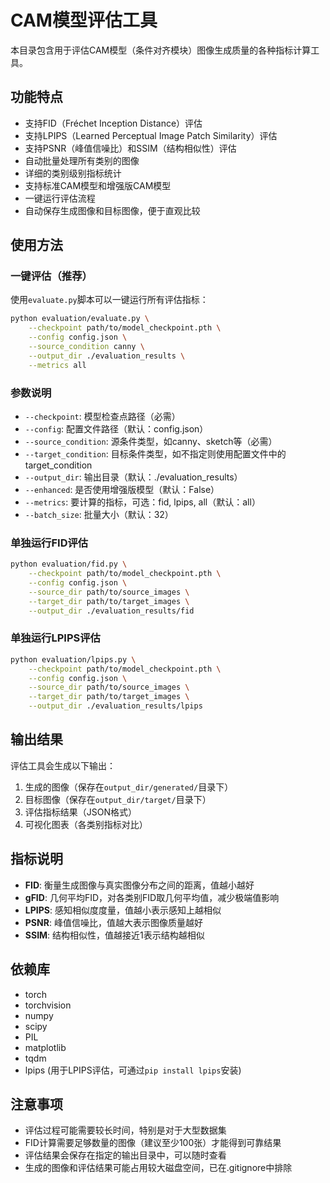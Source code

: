 # CAM模型评估工具

本目录包含用于评估CAM模型（条件对齐模块）图像生成质量的各种指标计算工具。

## 功能特点

- 支持FID（Fréchet Inception Distance）评估
- 支持LPIPS（Learned Perceptual Image Patch Similarity）评估
- 支持PSNR（峰值信噪比）和SSIM（结构相似性）评估
- 自动批量处理所有类别的图像
- 详细的类别级别指标统计
- 支持标准CAM模型和增强版CAM模型
- 一键运行评估流程
- 自动保存生成图像和目标图像，便于直观比较

## 使用方法

### 一键评估（推荐）

使用`evaluate.py`脚本可以一键运行所有评估指标：

```bash
python evaluation/evaluate.py \
    --checkpoint path/to/model_checkpoint.pth \
    --config config.json \
    --source_condition canny \
    --output_dir ./evaluation_results \
    --metrics all
```

### 参数说明

- `--checkpoint`: 模型检查点路径（必需）
- `--config`: 配置文件路径（默认：config.json）
- `--source_condition`: 源条件类型，如canny、sketch等（必需）
- `--target_condition`: 目标条件类型，如不指定则使用配置文件中的target_condition
- `--output_dir`: 输出目录（默认：./evaluation_results）
- `--enhanced`: 是否使用增强版模型（默认：False）
- `--metrics`: 要计算的指标，可选：fid, lpips, all（默认：all）
- `--batch_size`: 批量大小（默认：32）

### 单独运行FID评估

```bash
python evaluation/fid.py \
    --checkpoint path/to/model_checkpoint.pth \
    --config config.json \
    --source_dir path/to/source_images \
    --target_dir path/to/target_images \
    --output_dir ./evaluation_results/fid
```

### 单独运行LPIPS评估

```bash
python evaluation/lpips.py \
    --checkpoint path/to/model_checkpoint.pth \
    --config config.json \
    --source_dir path/to/source_images \
    --target_dir path/to/target_images \
    --output_dir ./evaluation_results/lpips
```

## 输出结果

评估工具会生成以下输出：

1. 生成的图像（保存在`output_dir/generated/`目录下）
2. 目标图像（保存在`output_dir/target/`目录下）
3. 评估指标结果（JSON格式）
4. 可视化图表（各类别指标对比）

## 指标说明

- **FID**: 衡量生成图像与真实图像分布之间的距离，值越小越好
- **gFID**: 几何平均FID，对各类别FID取几何平均值，减少极端值影响
- **LPIPS**: 感知相似度度量，值越小表示感知上越相似
- **PSNR**: 峰值信噪比，值越大表示图像质量越好
- **SSIM**: 结构相似性，值越接近1表示结构越相似

## 依赖库

- torch
- torchvision
- numpy
- scipy
- PIL
- matplotlib
- tqdm
- lpips (用于LPIPS评估，可通过`pip install lpips`安装)

## 注意事项

- 评估过程可能需要较长时间，特别是对于大型数据集
- FID计算需要足够数量的图像（建议至少100张）才能得到可靠结果
- 评估结果会保存在指定的输出目录中，可以随时查看
- 生成的图像和评估结果可能占用较大磁盘空间，已在.gitignore中排除